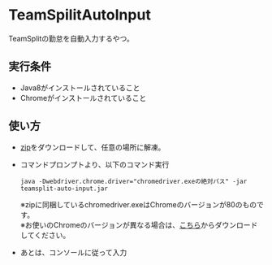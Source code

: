# TeamSpilitAutoInput

TeamSplitの勤怠を自動入力するやつ。

## 実行条件

- Java8がインストールされていること
- Chromeがインストールされていること

## 使い方

- [zip](https://github.com/ms-ogawara/TeamSpilitAutoInput/releases/download/v1.0.0/teamsplit-auto-input_1.0.0.zip)をダウンロードして、任意の場所に解凍。

- コマンドプロンプトより、以下のコマンド実行
  ```
  java -Dwebdriver.chrome.driver="chromedriver.exeの絶対パス" -jar teamsplit-auto-input.jar
  ```
  ※zipに同梱しているchromedriver.exeはChromeのバージョンが80のものです。<br/>
  ※お使いのChromeのバージョンが異なる場合は、[こちら](https://chromedriver.chromium.org/downloads)からダウンロードしてください。 
  
- あとは、コンソールに従って入力

